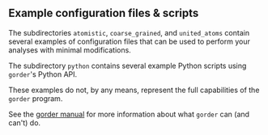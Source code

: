 ## Example configuration files & scripts

The subdirectories `atomistic`, `coarse_grained`, and `united_atoms` contain several examples of configuration files that can be used to perform your analyses with minimal modifications.

The subdirectory `python` contains several example Python scripts using `gorder`'s Python API.

These examples do not, by any means, represent the full capabilities of the `gorder` program.

See the [gorder manual](https://ladme.github.io/gorder-manual/) for more information about what `gorder` can (and can't) do.